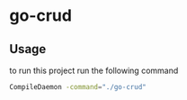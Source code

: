 # go-crud



## Usage
to run this project run the following command

```bash
CompileDaemon -command="./go-crud"
```
